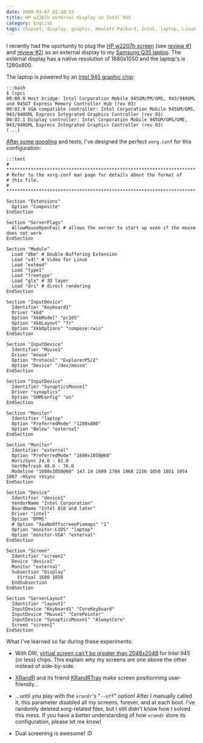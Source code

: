 ```yaml
---
date: 2008-03-07 01:20:53
title: HP w2207h external display on Intel 945
category: English
tags: chipset, display, graphic, Hewlett Packard, Intel, laptop, Linux, Samsung, screen, X.org
---
```


I recently had the oportunity to plug the [HP w2207h screen](http://amzn.com/B00139S3U6/?tag=kevideld-20) (see [review #1](http://www.anandtech.com/displays/showdoc.aspx?i=3054) and [review #2](http://www.prad.de/en/monitore/review/2007/review-hp-w2207.html)) as an external display to my [Samsung Q35 laptop](http://kevin.deldycke.com/2006/10/samsung-q35-xic-5500-tiny-review-of-a-strong-compact-laptop/). The external display has a native resolution of 1680x1050 and the laptop's is 1280x800.



The laptop is powered by an [Intel 945 graphic chip](http://en.wikipedia.org/wiki/Intel_GMA#GMA_950):

    :::bash
    $ lspci
    00:00.0 Host bridge: Intel Corporation Mobile 945GM/PM/GMS, 943/940GML and 945GT Express Memory Controller Hub (rev 03)
    00:02.0 VGA compatible controller: Intel Corporation Mobile 945GM/GMS, 943/940GML Express Integrated Graphics Controller (rev 03)
    00:02.1 Display controller: Intel Corporation Mobile 945GM/GMS/GME, 943/940GML Express Integrated Graphics Controller (rev 03)
    (...)

[After some googling](http://slforums.typo3-factory.net/lofiversion/index.php/t63508.html) and tests, I've designed the perfect `xorg.conf` for this configuration:

    :::text
    # **********************************************************************
    # Refer to the xorg.conf man page for details about the format of
    # this file.
    # **********************************************************************

    Section "Extensions"
      Option "Composite"
    EndSection

    Section "ServerFlags"
      AllowMouseOpenFail # allows the server to start up even if the mouse does not work
    EndSection

    Section "Module"
      Load "dbe" # Double-Buffering Extension
      Load "v4l" # Video for Linux
      Load "extmod"
      Load "type1"
      Load "freetype"
      Load "glx" # 3D layer
      Load "dri" # direct rendering
    EndSection

    Section "InputDevice"
      Identifier "Keyboard1"
      Driver "kbd"
      Option "XkbModel" "pc105"
      Option "XkbLayout" "fr"
      Option "XkbOptions" "compose:rwin"
    EndSection

    Section "InputDevice"
      Identifier "Mouse1"
      Driver "mouse"
      Option "Protocol" "ExplorerPS/2"
      Option "Device" "/dev/mouse"
    EndSection

    Section "InputDevice"
      Identifier "SynapticsMouse1"
      Driver "synaptics"
      Option "SHMConfig" "on"
    EndSection

    Section "Monitor"
      Identifier "laptop"
      Option "PreferredMode" "1280x800"
      Option "Below" "external"
    EndSection

    Section "Monitor"
      Identifier "external"
      Option "PreferredMode" "1680x1050@60"
      HorizSync 24.0 - 82.0
      VertRefresh 48.0 - 76.0
      Modeline "1680x1050@60" 147.14 1680 1784 1968 2256 1050 1051 1054 1087 -HSync +Vsync
    EndSection

    Section "Device"
      Identifier "device1"
      VendorName "Intel Corporation"
      BoardName "Intel 810 and later"
      Driver "intel"
      Option "DPMS"
      # Option "XaaNoOffscreenPixmaps" "1"
      Option "monitor-LVDS" "laptop"
      Option "monitor-VGA" "external"
    EndSection

    Section "Screen"
      Identifier "screen1"
      Device "device1"
      Monitor "external"
      Subsection "Display"
        Virtual 1680 1850
      EndSubsection
    EndSection

    Section "ServerLayout"
      Identifier "layout1"
      InputDevice "Keyboard1" "CoreKeyboard"
      InputDevice "Mouse1" "CorePointer"
      InputDevice "SynapticsMouse1" "AlwaysCore"
      Screen "screen1"
    EndSection

What I've learned so far during these experiments:

  * With DRI, [virtual screen can't be greater than 2048x2048](http://www.thinkwiki.org/wiki/Xorg_RandR_1.2#the_Virtual_screen) for Intel 945 (or less) chips. This explain why my screens are one above the other instead of side-by-side.

  * [XRandR](http://www.x.org/wiki/Projects/XRandR) and its friend [KRandRTray](http://www.novell.com/coolsolutions/trench/16034.html) make screen positionning user-friendly...

  * ...until you play with the `xrandr`'s "`--off`" option! After I manually called it, this parameter disabled all my screens, forever, and at each boot. I've randomly deleted xorg-related files, but I still didn't know how I solved this mess. If you have a better understanding of how `xrandr` store its configuration, please let me know!

  * Dual screening is awesome! :D

